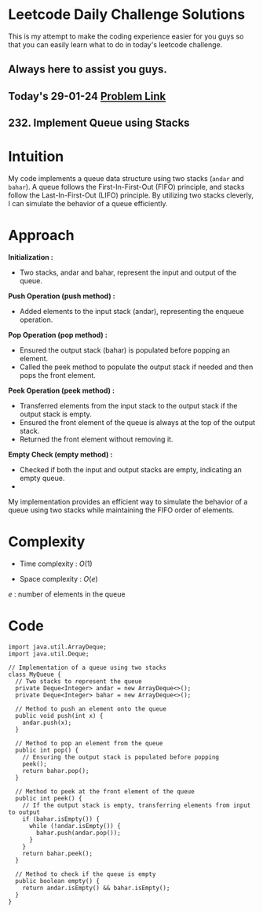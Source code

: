 # Leetcode Daily Challenge Solutions

This is my attempt to make the coding experience easier for you guys so that you can easily learn what to do in today's leetcode challenge.


## Always here to assist you guys.

## Today's 29-01-24 [Problem Link](https://leetcode.com/problems/implement-queue-using-stacks/description/?envType=daily-question&envId=2024-01-29)
## 232. Implement Queue using Stacks

# Intuition
<!-- Describe your first thoughts on how to solve this problem. -->
My code implements a queue data structure using two stacks (`andar` and `bahar`). A queue follows the First-In-First-Out (FIFO) principle, and stacks follow the Last-In-First-Out (LIFO) principle. By utilizing two stacks cleverly, I can simulate the behavior of a queue efficiently.

# Approach
<!-- Describe your approach to solving the problem. -->
**Initialization :**
  - Two stacks, andar and bahar, represent the input and output of the queue.

**Push Operation (push method) :**
  - Added elements to the input stack (andar), representing the enqueue operation.

**Pop Operation (pop method) :**
  - Ensured the output stack (bahar) is populated before popping an element.
  - Called the peek method to populate the output stack if needed and then pops the front element.

**Peek Operation (peek method) :**
  - Transferred elements from the input stack to the output stack if the output stack is empty.
  - Ensured the front element of the queue is always at the top of the output stack.
  - Returned the front element without removing it.

**Empty Check (empty method) :**
  - Checked if both the input and output stacks are empty, indicating an empty queue.
  - 
My implementation provides an efficient way to simulate the behavior of a queue using two stacks while maintaining the FIFO order of elements.

# Complexity
- Time complexity : $O(1)$
<!-- Add your time complexity here, e.g. $$O(n)$$ -->

- Space complexity : $O(e)$
<!-- Add your space complexity here, e.g. $$O(n)$$ -->
$e$ : number of elements in the queue

# Code
```
import java.util.ArrayDeque;
import java.util.Deque;

// Implementation of a queue using two stacks
class MyQueue {
  // Two stacks to represent the queue
  private Deque<Integer> andar = new ArrayDeque<>();
  private Deque<Integer> bahar = new ArrayDeque<>();
  
  // Method to push an element onto the queue
  public void push(int x) {
    andar.push(x);
  }

  // Method to pop an element from the queue
  public int pop() {
    // Ensuring the output stack is populated before popping
    peek();
    return bahar.pop();
  }

  // Method to peek at the front element of the queue
  public int peek() {
    // If the output stack is empty, transferring elements from input to output
    if (bahar.isEmpty()) {
      while (!andar.isEmpty()) {
        bahar.push(andar.pop());
      }
    }
    return bahar.peek();
  }

  // Method to check if the queue is empty
  public boolean empty() {
    return andar.isEmpty() && bahar.isEmpty();
  }
}

```